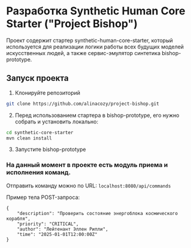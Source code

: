 # Разработка Synthetic Human Core Starter ("Project Bishop")

Проект содержит стартер synthetic-human-core-starter, который используется для
реализации логики работы всех будущих моделей искусственных людей, 
а также сервис-эмулятор синтетика bishop-prototype.

## Запуск проекта

1. Клонируйте репозиторий
```bash
git clone https://github.com/alinacozy/project-bishop.git
```

2. Перед использованием стартера в bishop-prototype, его нужно собрать и установить локально:

```bash
cd synthetic-core-starter
mvn clean install 
```

3. Запустите bishop-prototype


### На данный момент в проекте есть модуль приема и исполнения команд.

Отправить команду можно по URL: ```localhost:8080/api/commands```

Пример тела POST-запроса: 
```
{
    "description": "Проверить состояние энергоблока космического корабля",
    "priority": "CRITICAL",
    "author": "Лейтенант Эллен Рипли",
    "time": "2025-01-01T12:00:00Z"
}
```